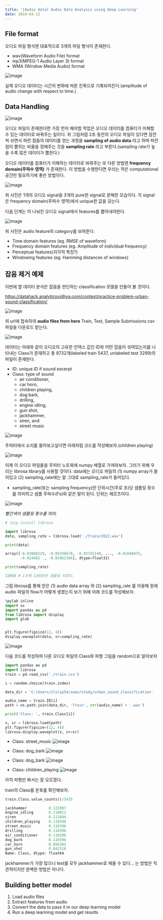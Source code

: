 ```yaml
---
title: '[Audio data] Audio Data Analysis using Deep Learning'
date: 2019-04-12
---
```


## File format

오디오 파일 형식엔 대표적으로 3개의 파일 형식이 존재한다.

- wav(Waveform Audio File) format
- mp3(MPEG-1 Audio Layer 3) format
- WMA (Window Media Audio) format

![image](https://user-images.githubusercontent.com/48308562/56014737-73daa380-5d31-11e9-9da6-4a133ccdd576.png)

실제 오디오 데이터는 시간의 변화에 따른 진폭으로 기록되어진다.(amplitude of audio change with respect to time.)


## Data Handling

![image](https://user-images.githubusercontent.com/48308562/56015134-d41e1500-5d32-11e9-91d8-1e35e5ba3adf.png)

오디오 파일이 존재한다면 가장 먼저 해야할 작업은 오디오 데이터를 컴퓨터가 이해할 수 있는 데이터로 바꿔주는 일이다. 위 그림처럼 2초 동안의 오디오 파일이 있다면 잠깐씩 쉬면서 파란 점들의 데이터를 얻는 과정을 **sampling of audio data** 라고 하며 파란 점이 뽑히는 비율을 정해주는 것을 **sampling rate** 라고 부른다.(sampling rate가 높을 수록 많은 데이터가 뽑힌다.)

오디오 데이터를 컴퓨터가 이해하는 데이터로 바꿔주는 또 다른 방법엔 **frequency domain(주파수 영역)** 가 존재한다. 이 방법을 수행한다면 우리는 작은 computational 공간만 필요하기에 좋은 방법이다.

![image](https://user-images.githubusercontent.com/48308562/56015498-31ff2c80-5d34-11e9-86e7-4d7072cfe1af.png)

위 사진은 1개의 오디오 signal을 3개의 pure한 signal로 분해한 모습이다. 각 signal은 frequency domain(주파수 영역)에서 unique한 값을 갖는다.

다음 단계는 이 나눠진 오디오 signal에서 features를 뽑아내야한다.

![image](https://user-images.githubusercontent.com/48308562/56016014-e77eaf80-5d35-11e9-8fd9-0f51d28166a7.png)

위 사진은 audio feature의 category를 보여준다.

- Time domain features (eg. RMSE of waveform)
- Frequency domain features (eg. Amplitude of individual frequency)
- Perceptual features(지각적 특징?)
- Windowing features (eg. Hamming distances of windows)

## 잡음 제거 예제

이번에 할 데이터 분석은 잡음을 판단하는 classification 모델을 만들어 볼 것이다.

https://datahack.analyticsvidhya.com/contest/practice-problem-urban-sound-classification/

![image](https://user-images.githubusercontent.com/48308562/56016658-f9615200-5d37-11e9-9f7a-23e7c65f35f2.png)

위 url에 접속하여 **audio files from here** Train, Test, Sample Submissions csv 파일을 다운로드 받는다.

![image](https://user-images.githubusercontent.com/48308562/56112884-47c05c00-5f97-11e9-942a-e9f780ae724d.png)


데이터는 아래와 같이 오디오의 고유한 인덱스 값인 ID와 어떤 잡음이 섞여있는지를 나타내는 Class가 존재하고 총 8732개(labeled train 5437, unlabeled test 3299)의 파일이 존재한다.

- ID: unique ID if sound excerpt
- Class: type of sound
  - air conditioner,
  - car horn,
  - children playing,
  - dog bark,
  - drilling,
  - engine idling,
  - gun shot,
  - jackhammer,
  - siren, and
  - street music

![image](https://user-images.githubusercontent.com/48308562/56017170-688b7600-5d39-11e9-9ea3-453e7258bb71.png)

주피터에서 소리를 들어보고싶다면 아래처럼 코드를 작성해보자.(children playing)

![image](https://user-images.githubusercontent.com/48308562/56020380-f9fee600-5d41-11e9-9285-a0d8beae4df1.png)

이제 이 오디오 파일들을 주피터 노트북에 numpy 배열로 가져와보자. 그러기 위해 우리는 librosa library를 사용할 것이다. data에는 오디오 파일의 (1) numpy array가 들어있고 (2) sampling_rate에는 말 그대로 sampling_rate가 들어있다.

+ sampling_rate(또는 sampling frequency)란 단위시간(주로 초)당 샘플링 횟수를 의미하고 샘플 주파수(Fs)와 같은 말이 된다. 단위는 헤르츠이다.

![image](https://user-images.githubusercontent.com/48308562/56022098-f1101380-5d45-11e9-95e7-ed5a19cf2bd2.png)

*빨간색이 샘플링 횟수를 의미.*

```python
# !pip install librosa

import librosa
data, sampling_rate = librosa.load('./Train/2022.wav')
```

```python
print(data)

array([-0.03080229, -0.05436678, -0.05742148, ..., -0.01646075,
       -0.024482  , -0.01962386], dtype=float32)
```

```python
print(sampling_rate)

22050 # 1초에 22050번 샘플링 되었다.
```

그럼 librosa를 통해 얻은 (1) audio data array 와 (2) sampling_rate 를 이용해 원래 audio 파일의 flow가 어떻게 생겼는지 보기 위해 아래 코드를 작성해보자.

```python
%pylab inline
import os
import pandas as pd
from librosa import display
import glob


plt.figure(figsize(12, 4))
display.waveplot(data, sr=sampling_rate)
```

![image](https://user-images.githubusercontent.com/48308562/56113370-a1755600-5f98-11e9-8c09-7488efdb9394.png)

다음 코드를 작성하여 다른 오디오 파일의 Class와 파형 그림을 random으로 알아보자

```python
import pandas as pd
import librosa
train = pd.read_csv('./train.csv')

i = random.choice(train.index)

data_dir = 'C:/Users/zlslsp54/sean/study/urban_sound_classification'

audio_name = train.ID[i]
path = os.path.join(data_dir, 'Train', str(audio_name) + '.wav')

print('Class: ', train.Class[i])

x, sr = librosa.load(path)
plt.figure(figsize=(12, 4))
librosa.display.waveplot(x, sr=sr)
```

- Class: street_music
![image](https://user-images.githubusercontent.com/48308562/56117165-78f25980-5fa2-11e9-9e73-c508e5ece7de.png)

- Class: dog_bark
![image](https://user-images.githubusercontent.com/48308562/56117265-b1923300-5fa2-11e9-9142-d31624cd236f.png)

- Class: dog_bark
![image](https://user-images.githubusercontent.com/48308562/56117321-cd95d480-5fa2-11e9-800d-29d2d4855594.png)

- Class: children_playing
![image](https://user-images.githubusercontent.com/48308562/56117365-e0100e00-5fa2-11e9-8834-1bd537e62ddb.png)

아직 파형만 봐서는 잘 모르겠다.

train의 Class를 분포를 확인해보자.

```python
train.Class.value_counts()/5435
```
```python
jackhammer          0.122907
engine_idling       0.114811
siren               0.111684
children_playing    0.110396
street_music        0.110396
drilling            0.110396
air_conditioner     0.110396
dog_bark            0.110396
car_horn            0.056302
gun_shot            0.042318
Name: Class, dtype: float64
```

jackhammer가 가장 많으니 test를 모두 jackhammer로 채울 수 있다... 는 방법은 직관적이지만 완벽한 방법은 아니다.

## Building better model

1. Load audio files
2. Extract features from audio
3. Convert the data to pass it in our deep learning model
4. Run a deep learining model and get results
